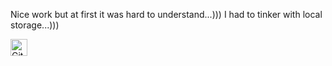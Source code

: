 Nice work but at first it was hard to understand...))) I had to tinker with local storage...)))

<img alt="GitHub commit activity" src="https://img.shields.io/github/commit-activity/y/tamga05/Counter_React?style=flat-square" height="27">
